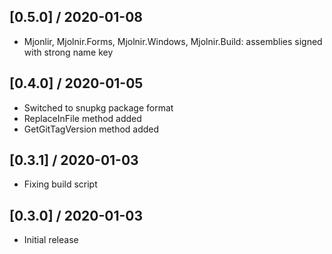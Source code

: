 ## [0.5.0] / 2020-01-08
- Mjonlir, Mjolnir.Forms, Mjolnir.Windows, Mjolnir.Build: assemblies signed with strong name key

## [0.4.0] / 2020-01-05
- Switched to snupkg package format
- ReplaceInFile method added
- GetGitTagVersion method added

## [0.3.1] / 2020-01-03
- Fixing build script

## [0.3.0] / 2020-01-03
- Initial release
